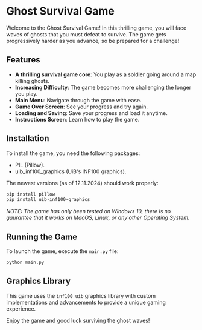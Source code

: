# Ghost Survival Game

Welcome to the Ghost Survival Game! In this thrilling game, you will face waves of ghosts that you must defeat to survive. The game gets progressively harder as you advance, so be prepared for a challenge!

## Features

- **A thrilling survival game core**: You play as a soldier going around a map killing ghosts.
- **Increasing Difficulty**: The game becomes more challenging the longer you play.
- **Main Menu**: Navigate through the game with ease.
- **Game Over Screen**: See your progress and try again.
- **Loading and Saving**: Save your progress and load it anytime.
- **Instructions Screen**: Learn how to play the game.

## Installation

To install the game, you need the following packages:

- PIL (Pillow).
- uib_inf100_graphics (UiB's INF100 graphics).

The newest versions (as of 12.11.2024) should work properly:

```bash
pip install pillow
pip install uib-inf100-graphics
```

_NOTE: The game has only been tested on Windows 10, there is no gaurantee that it works on MacOS, Linux, or any other Operating System._

## Running the Game

To launch the game, execute the `main.py` file:

```bash
python main.py
```

## Graphics Library

This game uses the `inf100 uib` graphics library with custom implementations and advancements to provide a unique gaming experience.

Enjoy the game and good luck surviving the ghost waves!
